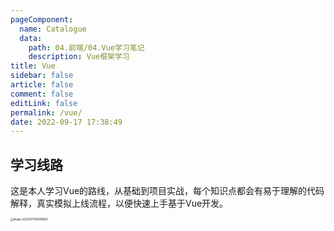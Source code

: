 ```yaml
---
pageComponent:
  name: Catalogue
  data: 
    path: 04.前端/04.Vue学习笔记
    description: Vue框架学习
title: Vue
sidebar: false
article: false
comment: false
editLink: false
permalink: /vue/
date: 2022-09-17 17:38:49
---
```


## 学习线路

这是本人学习Vue的路线，从基础到项目实战，每个知识点都会有易于理解的代码解释，真实模拟上线流程，以便快速上手基于Vue开发。

<img src="https://picgo-1257291029.cos.ap-shanghai.myqcloud.com/blog_img/vue-study-line.png" alt="image-20220917180816893" style="zoom: 30%;" />

